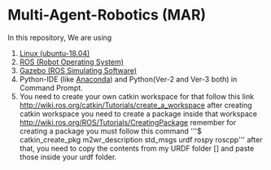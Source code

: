 # Multi-Agent-Robotics (MAR)
In this repository, We are using 
1. [Linux (ubuntu-18.04)](https://www.youtube.com/watch?v=DC89AryJEE8&t=329s)
2. [ROS (Robot Operating System)](http://wiki.ros.org/melodic/Installation/Ubuntu)
3. [Gazebo (ROS Simulating Software)](http://gazebosim.org/tutorials?tut=install_ubuntu)
4. Python-IDE (like [Anaconda]()) and Python(Ver-2 and Ver-3 both) in Command Prompt.
5. You need to create your own catkin workspace
for that follow this link http://wiki.ros.org/catkin/Tutorials/create_a_workspace
after creating catkin workspace you need to create a package inside that workspace
http://wiki.ros.org/ROS/Tutorials/CreatingPackage
remember for creating a package you must follow this command
'''$ catkin_create_pkg m2wr_description std_msgs urdf rospy roscpp'''
after that, you need to copy the contents from my URDF folder []  and paste those inside your urdf folder.
